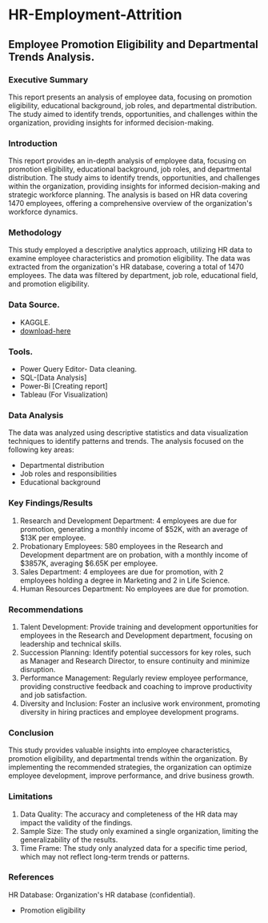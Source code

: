 # HR-Employment-Attrition

## Employee Promotion Eligibility and Departmental Trends Analysis.

### Executive Summary
This report presents an analysis of employee data, focusing on promotion eligibility, educational background, job roles, and departmental distribution. The study aimed to identify trends, opportunities, and challenges within the organization, providing insights for informed decision-making.

### Introduction
This report provides an in-depth analysis of employee data, focusing on promotion eligibility, educational background, job roles, and departmental distribution. The study aims to identify trends, opportunities, and challenges within the organization, providing insights for informed decision-making and strategic workforce planning. The analysis is based on HR data covering 1470 employees, offering a comprehensive overview of the organization's workforce dynamics.

### Methodology
This study employed a descriptive analytics approach, utilizing HR data to examine employee characteristics and promotion eligibility. The data was extracted from the organization's HR database, covering a total of 1470 employees. The data was filtered by department, job role, educational field, and promotion eligibility.

### Data Source.
 - KAGGLE.
 - [download-here](https://www.kaggle.com)

### Tools.
 - Power Query Editor- Data cleaning.
 - SQL-[Data Analysis]
 - Power-Bi [Creating report]
 - Tableau (For Visualization)


### Data Analysis
The data was analyzed using descriptive statistics and data visualization techniques to identify patterns and trends. The analysis focused on the following key areas:

- Departmental distribution
- Job roles and responsibilities
- Educational background

### Key Findings/Results
1. Research and Development Department: 4 employees are due for promotion, generating a monthly income of $52K, with an average of $13K per employee.
2. Probationary Employees: 580 employees in the Research and Development department are on probation, with a monthly income of $3857K, averaging $6.65K per employee.
3. Sales Department: 4 employees are due for promotion, with 2 employees holding a degree in Marketing and 2 in Life Science.
4. Human Resources Department: No employees are due for promotion.

### Recommendations
1. Talent Development: Provide training and development opportunities for employees in the Research and Development department, focusing on leadership and technical skills.
2. Succession Planning: Identify potential successors for key roles, such as Manager and Research Director, to ensure continuity and minimize disruption.
3. Performance Management: Regularly review employee performance, providing constructive feedback and coaching to improve productivity and job satisfaction.
4. Diversity and Inclusion: Foster an inclusive work environment, promoting diversity in hiring practices and employee development programs.

### Conclusion
This study provides valuable insights into employee characteristics, promotion eligibility, and departmental trends within the organization. By implementing the recommended strategies, the organization can optimize employee development, improve performance, and drive business growth.

### Limitations
1. Data Quality: The accuracy and completeness of the HR data may impact the validity of the findings.
2. Sample Size: The study only examined a single organization, limiting the generalizability of the results.
3. Time Frame: The study only analyzed data for a specific time period, which may not reflect long-term trends or patterns.

### References
HR Database: Organization's HR database (confidential).

- Promotion eligibility
